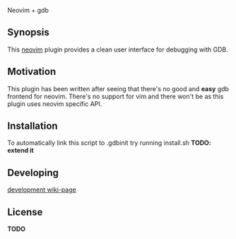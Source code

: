 Neovim + gdb

## Synopsis

This [neovim](https://github.com/neovim/neovim) plugin provides a clean user interface for debugging with GDB.

## Motivation

This plugin has been written after seeing that there's no good and **easy** gdb frontend for neovim. There's no support for vim and there won't be as this plugin uses neovim specific API.

## Installation

To automatically link this script to .gdbinit try running install.sh
**TODO: extend it**

## Developing

[development wiki-page](https://github.com/P4Cu/neo-gdb/wiki/Development)

## License

**TODO**
